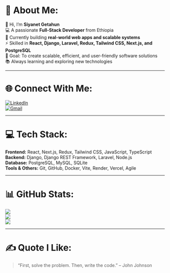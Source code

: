 # 💫 About Me:
👋 Hi, I’m **Siyanet Getahun**  
💻 A passionate **Full-Stack Developer** from Ethiopia  
🌱 Currently building **real-world web apps and scalable systems**  
⚡ Skilled in **React, Django, Laravel, Redux, Tailwind CSS, Next.js, and PostgreSQL**  
🎯 Goal: To create scalable, efficient, and user-friendly software solutions  
📚 Always learning and exploring new technologies  

---

# 🌐 Connect With Me:
[![LinkedIn](https://img.shields.io/badge/LinkedIn-%230077B5.svg?logo=linkedin&logoColor=white)](https://www.linkedin.com/in/siyanet-getahun-5b7734287/)  
[![Gmail](https://img.shields.io/badge/Gmail-D14836.svg?logo=gmail&logoColor=white)](mailto:siyangetahunw@gmail.com)  

---

# 💻 Tech Stack:
**Frontend:** React, Next.js, Redux, Tailwind CSS, JavaScript, TypeScript  
**Backend:** Django, Django REST Framework, Laravel, Node.js  
**Database:** PostgreSQL, MySQL, SQLite  
**Tools & Others:** Git, GitHub, Docker, Vite, Render, Vercel, Agile  

---

# 📊 GitHub Stats:
![](https://github-readme-stats.vercel.app/api?username=siyanet&theme=tokyonight&hide_border=false&include_all_commits=true&count_private=true)  
![](https://github-readme-streak-stats.herokuapp.com/?user=siyanet&theme=tokyonight&hide_border=false)  
![](https://github-readme-stats.vercel.app/api/top-langs/?username=siyanet&theme=tokyonight&hide_border=false&layout=compact)  

---

# ✍️ Quote I Like:
> “First, solve the problem. Then, write the code.” – John Johnson  


